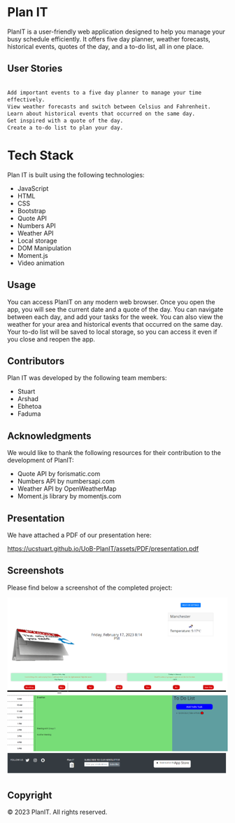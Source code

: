 # Plan IT
PlanIT is a user-friendly web application designed to help you manage your busy schedule efficiently. It offers five day planner, weather forecasts, historical events, quotes of the day, and a to-do list, all in one place.

## User Stories
```As a user with a busy schedule, you can use PlanIT to:

Add important events to a five day planner to manage your time effectively.
View weather forecasts and switch between Celsius and Fahrenheit.
Learn about historical events that occurred on the same day.
Get inspired with a quote of the day.
Create a to-do list to plan your day.
```

# Tech Stack

Plan IT is built using the following technologies:

* JavaScript
* HTML
* CSS
* Bootstrap
* Quote API
* Numbers API
* Weather API
* Local storage
* DOM Manipulation
* Moment.js
* Video animation

## Usage
You can access PlanIT on any modern web browser. Once you open the app, you will see the current date and a quote of the day. You can navigate between each day, and add your tasks for the week. You can also view the weather for your area and historical events that occurred on the same day. Your to-do list will be saved to local storage, so you can access it even if you close and reopen the app.

## Contributors
Plan IT was developed by the following team members:

* Stuart
* Arshad 
* Ebhetoa
* Faduma

## Acknowledgments
We would like to thank the following resources for their contribution to the development of PlanIT:

* Quote API by forismatic.com
* Numbers API by numbersapi.com
* Weather API by OpenWeatherMap
* Moment.js library by momentjs.com

## Presentation

We have attached a PDF of our presentation here:

https://ucstuart.github.io/UoB-PlanIT/assets/PDF/presentation.pdf 

## Screenshots

Please find below a screenshot of the completed project:

<img src="./assets/IMG/project.png">

## Copyright
© 2023 PlanIT. All rights reserved.